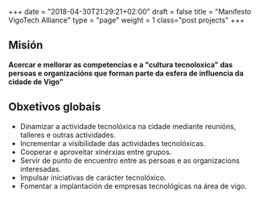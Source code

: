+++
date = "2018-04-30T21:29:21+02:00"
draft = false
title = "Manifesto VigoTech Alliance"
type = "page"
weight = 1
class="post projects"
+++

## Misión

**Acercar e mellorar as competencias e a "cultura tecnoloxica" das persoas e organizacións que forman parte da esfera de influencia da cidade de Vigo"**

## Obxetivos globais

- Dinamizar a actividade tecnolóxica na cidade mediante reunións, talleres e outras actividades.
- Incrementar a visibilidade das actividades tecnolóxicas.
- Cooperar e aproveitar xinérxias entre grupos.
- Servir de punto de encuentro entre as persoas e as organizacions interesadas.
- Impulsar iniciativas de carácter tecnolóxico.
- Fomentar a implantación de empresas tecnológicas na área de vigo.
